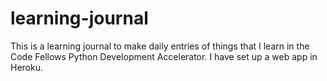 # learning-journal

This is a learning journal to make daily entries of things that I learn in the Code Fellows Python Development Accelerator. I have set up a web app in Heroku.
